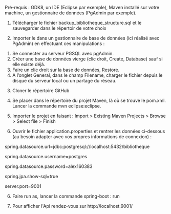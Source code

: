 Pré-requis : GDK8, un IDE (Eclipse par exemple), Maven installé sur votre machine, un gestionnaire de données (PgAdmin par exemple).

1) Télécharger le fichier backup_bibliotheque_structure.sql et le sauvegarder dans le répertoir de votre choix

2) Importer le dans un gestionnaire de base de données (ici réalisé avec PgAdmin) en effectuant ces manipulations :
1. Se connecter au serveur PGSQL avec pgAdmin.
2. Créer une base de données vierge (clic droit, Create, Database) sauf si elle existe déjà.
3. Faire un clic droit sur la base de données, Restore.
4. A l’onglet General, dans le champ Filename, charger le fichier depuis le disque du serveur local ou un partage du réseau.

3) Cloner le répertoire GitHub

4) Se placer dans le répertoire du projet Maven, là où se trouve le pom.xml. Lancer la commande mvn eclipse:eclipse.

4) Importer le projet en faisant : Import > Existing Maven Projects > Browse > Select file > Finish 

5) Ouvrir le fichier application.properties et rentrer les données ci-dessous (au besoin adapter avec vos propres informations de connexion) :

spring.datasource.url=jdbc:postgresql://localhost:5432/bibliotheque

spring.datasource.username=postgres

spring.datasource.password=alex160383

spring.jpa.show-sql=true

server.port=9001

6) Faire run as, lancer la commande spring-boot : run

7) Pour afficher l'Api rendez-vous sur http://localhost:9001/

